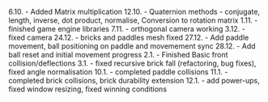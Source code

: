 6.10. - Added Matrix multiplication
12.10. - Quaternion methods - conjugate, length, inverse, dot product, normalise, Conversion to rotation matrix
1.11. - finished game engine libraries
7.11. - orthogonal camera working
3.12. - fixed camera
24.12. - bricks and paddles mesh fixed
27.12. - Add paddle movement, ball positioning on paddle and movemement sync
28.12. - Add ball reset and initial movement progress
2.1. - Finished Basic front collision/deflections
3.1. - fixed recursive brick fall (refactoring, bug fixes), fixed angle normalisation
10.1. - completed paddle collisions
11.1. - completed brick collisions, brick durability extension
12.1. - add power-ups, fixed window resizing, fixed winning conditions